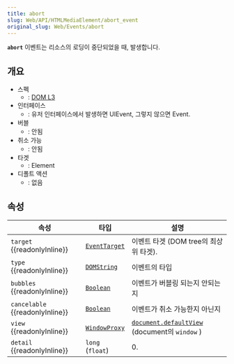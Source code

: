 ```yaml
---
title: abort
slug: Web/API/HTMLMediaElement/abort_event
original_slug: Web/Events/abort
---
```


**`abort`** 이벤트는 리소스의 로딩이 중단되었을 때, 발생합니다.

## 개요

- 스펙
  - : [DOM L3](http://www.w3.org/TR/DOM-Level-3-Events/#event-type-abort)
- 인터페이스
  - : 유저 인터페이스에서 발생하면 UIEvent, 그렇지 않으면 Event.
- 버블
  - : 안됨
- 취소 가능
  - : 안됨
- 타겟
  - : Element
- 디폴트 액션
  - : 없음

## 속성

| 속성                                  | 타입                                                                                                                                                         | 설명                                                                                                                                                                                                           |
| ------------------------------------- | ------------------------------------------------------------------------------------------------------------------------------------------------------------ | -------------------------------------------------------------------------------------------------------------------------------------------------------------------------------------------------------------- |
| `target` {{readonlyInline}}     | [`EventTarget`](/ko/docs/Web/API/EventTarget)  | 이벤트 타겟 (DOM tree의 최상위 타겟).                                                                                                                                                                          |
| `type` {{readonlyInline}}       | [`DOMString`](/ko/docs/Web/API/DOMString) | 이벤트의 타입                                                                                                                                                                                                  |
| `bubbles` {{readonlyInline}}    | [`Boolean`](/ko/docs/Web/API/Boolean)                                                         | 이벤트가 버블링 되는지 안되는지                                                                                                                                                                                |
| `cancelable` {{readonlyInline}} | [`Boolean`](/ko/docs/Web/API/Boolean)                                                         | 이벤트가 취소 가능한지 아닌지                                                                                                                                                                                  |
| `view` {{readonlyInline}}       | [`WindowProxy`](/ko/docs/Web/API/WindowProxy)                         | [`document.defaultView`](/ko/docs/Web/API/Document/defaultView) (document의 `window` ) |
| `detail` {{readonlyInline}}     | `long` (`float`)                                                                                                                                             | 0.                                                                                                                                                                                                             |
